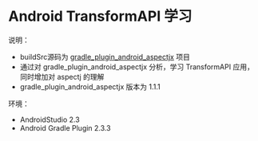 # Android TransformAPI 学习

说明：

- buildSrc源码为 [gradle_plugin_android_aspectjx](https://github.com/HujiangTechnology/gradle_plugin_android_aspectjx) 项目
- 通过对 gradle_plugin_android_aspectjx 分析，学习 TransformAPI 应用，同时增加对 aspectj 的理解
- gradle_plugin_android_aspectjx 版本为 1.1.1

环境：

- AndroidStudio 2.3
- Android Gradle Plugin 2.3.3
